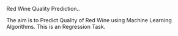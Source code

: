Red Wine Quality Prediction..

The aim is to Predict Quality of Red Wine using Machine Learning Algorithms. This is an Regression Task. 
